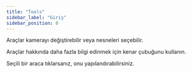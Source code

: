 ```yaml
---
title: "Tools"
sidebar_label: "Giriş"
sidebar_position: 0
---
```


Araçlar kamerayı değiştirebilir veya nesneleri seçebilir.

Araçlar hakkında daha fazla bilgi edinmek için kenar çubuğunu kullanın.

Seçili bir araca tıklarsanız, onu yapılandırabilirsiniz.
